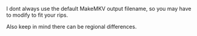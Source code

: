 I dont always use the default MakeMKV output filename, so you may have to modify to fit your rips.

Also keep in mind there can be regional differences. 
